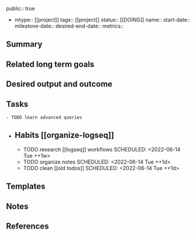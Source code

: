public:: true

- mtype:: [[project]]
  tags:: [[project]]
  status:: [[DOING]] 
  name::
  start-date::
  milestone-date::
  desired-end-date::
  metrics::
## Summary
## Related long term goals
## Desired output and outcome
## Tasks
	- TODO learn advanced queries
- ## Habits [[organize-logseq]]
	- TODO research [[logseq]] workflows
	  SCHEDULED: <2022-06-14 Tue ++1w>
	- TODO organize notes
	  SCHEDULED: <2022-06-14 Tue ++1d>
	- TODO clean [[old todos]] 
	  SCHEDULED: <2022-06-14 Tue ++1d>
## Templates
## Notes
## References